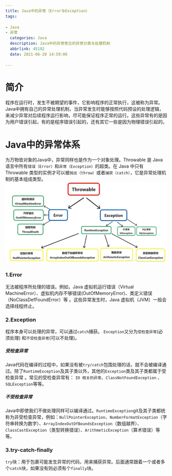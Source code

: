 ```yaml
---
title: Java中的异常（Error与Exception）
tags:

- Java
- 异常
  categories: Java
  description: Java中的异常常见的异常分类与处理机制
  abbrlink: 45192
  date: 2021-06-20 14:59:06

---
```


# 简介

程序在运行时，发生不被期望的事件，它影响程序的正常执行，这被称为异常。Java中拥有自己的异常处理机制，当异常发生时能够按照代码预设的处理逻辑，来减少异常对后续程序运行影响，尽可能保证程序正常的运行。这些异常有的是因为用户错误引起，有的是程序错误引起的，还有其它一些是因为物理错误引起的。

# Java中的异常体系

为万物皆对象的Java中，异常同样也是作为一个对象处理。Throwable 是 Java 语言中所有```错误（Error）```和```异常（Exception）```的超类。在 Java 中只有 Throwable 类型的实例才可以被```抛出（throw）```或者```捕获（catch）```，它是异常处理机制的基本组成类型。
![](https://raw.githubusercontent.com/zhjAdm/ImageHosting/main/20210620155311.png)

### 1.Error

无法被程序所处理的错误。例如，Java 虚拟机运行错误（Virtual MachineError）、虚拟机内存不够错误(OutOfMemoryError)、类定义错误（NoClassDefFoundError）等 。这些异常发生时，Java 虚拟机（JVM）一般会选择线程终止。

### 2.Exception

程序本身可以处理的异常，可以通过```catch```捕获。 ```Exception```又分为```受检查异常```(必须处理) 和```不受检查异常```(可以不处理)。

##### 受检查异常

Java代码在编译的过程中，如果没有被```try/catch```包围处理的话，就不会被编译通过。除了```RuntimeException```及其子类以外，其他的```Exception```类及其子类都属于受检查异常 。常见的受检查异常有： ```IO 相关的异常```、```ClassNotFoundException``` 、```SQLException```等等。

##### 不受检查异常

Java中即使我们不做处理同样可以编译通过。```RuntimeException```git及其子类都统称为非受检查异常，例如：```NullPointerException```、```NumberFormatException```（字符串转换为数字）、```ArrayIndexOutOfBoundsException```（数组越界）、```ClassCastException```（类型转换错误）、```ArithmeticException```（算术错误）等等。

### 3.try-catch-finally

```try```块：用于包裹可能发生异常的代码，用来捕获异常。后面通常跟着一个或者多个```catch```块，如果没有则必须有个```finally```块。

```